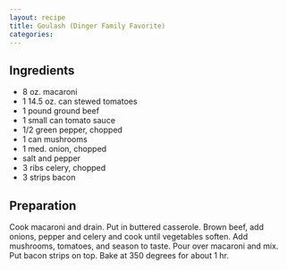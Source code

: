 ```yaml
---
layout: recipe
title: ﻿Goulash (Dinger Family Favorite)
categories:
---
```


## Ingredients

- 8 oz. macaroni
- 1 14.5 oz. can stewed tomatoes
- 1 pound ground beef
- 1 small can tomato sauce
- 1/2 green pepper, chopped
- 1 can mushrooms
- 1 med. onion, chopped
- salt and pepper
- 3 ribs celery, chopped
- 3 strips bacon

## Preparation

Cook macaroni and drain.  Put in buttered casserole.  Brown beef, add onions, pepper and celery and cook until vegetables soften.  Add mushrooms, tomatoes, and season to taste.  Pour over macaroni and mix.  Put bacon strips on top.  Bake at 350 degrees for about 1 hr.